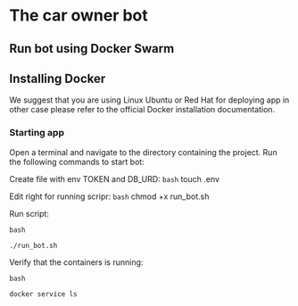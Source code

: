# The car owner bot


## Run bot using Docker Swarm


## Installing Docker


We suggest that you are using Linux Ubuntu or Red Hat for deploying app in other case please refer to the official Docker installation documentation.

### Starting app

Open a terminal and navigate to the directory containing the project.
Run the following commands to start bot:

Create file with env TOKEN and DB_URD:
``bash``
    touch .env

Edit right for running scripr:
``bash``
    chmod +x run_bot.sh

Run script:

``bash``

    ./run_bot.sh	

Verify that the containers is running:

``bash``

	docker service ls
